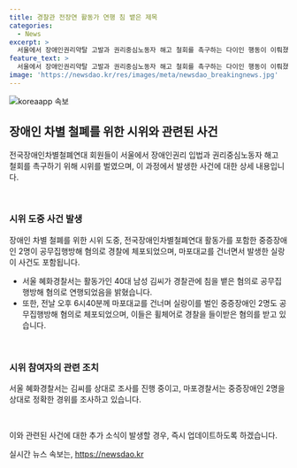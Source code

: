 ```yaml
---
title: 경찰관 전장연 활동가 연행 침 뱉은 제목
categories:
  - News
excerpt: >
  서울에서 장애인권리약탈 고발과 권리중심노동자 해고 철회를 촉구하는 다이인 행동이 이뤄졌다. 전장연 활동가가 경찰에 상대해 공무집행방해 혐의로 체포됐으며, 전날에는 중증장애인 활동가 2명도 체포됐다. 장애인 권리를 위한 시민운동이 치열해지고 있는 가운데, 사회적 불평등 문제에 대한 이목이 집중되고 있다.
feature_text: >
  서울에서 장애인권리약탈 고발과 권리중심노동자 해고 철회를 촉구하는 다이인 행동이 이뤄졌다. 전장연 활동가가 경찰에 상대해 공무집행방해 혐의로 체포됐으며, 전날에는 중증장애인 활동가 2명도 체포됐다. 장애인 권리를 위한 시민운동이 치열해지고 있는 가운데, 사회적 불평등 문제에 대한 이목이 집중되고 있다.
image: 'https://newsdao.kr/res/images/meta/newsdao_breakingnews.jpg'
---
```


<p><img src="https://newsdao.kr/res/images/meta/newsdao_breakingnews.jpg" alt="koreaapp 속보" /></p>

<h2 data-ke-size="size26">장애인 차별 철폐를 위한 시위와 관련된 사건</h2>

<p>전국장애인차별철폐연대 회원들이 서울에서 장애인권리 입법과 권리중심노동자 해고 철회를 촉구하기 위해 시위를 벌였으며, 이 과정에서 발생한 사건에 대한 상세 내용입니다.</p>

<p data-ke-size="size16">&nbsp;</p>

<h3>시위 도중 사건 발생</h3>

<p>장애인 차별 철폐를 위한 시위 도중, 전국장애인차별철폐연대 활동가를 포함한 중증장애인 2명이 공무집행방해 혐의로 경찰에 체포되었으며, 마포대교를 건너면서 발생한 실랑이 사건도 포함됩니다.</p>

<ul>
  <li>서울 혜화경찰서는 활동가인 40대 남성 김씨가 경찰관에 침을 뱉은 혐의로 공무집행방해 혐의로 연행되었음을 밝혔습니다.</li>
  <li>또한, 전날 오후 6시40분께 마포대교를 건너며 실랑이를 벌인 중증장애인 2명도 공무집행방해 혐의로 체포되었으며, 이들은 휠체어로 경찰을 들이받은 혐의를 받고 있습니다.</li>
</ul>

<p data-ke-size="size16">&nbsp;</p>

<h3>시위 참여자의 관련 조치</h3>

<p>서울 혜화경찰서는 김씨를 상대로 조사를 진행 중이고, 마포경찰서는 중증장애인 2명을 상대로 정확한 경위를 조사하고 있습니다.</p>

<p data-ke-size="size16">&nbsp;</p>

<p>이와 관련된 사건에 대한 추가 소식이 발생할 경우, 즉시 업데이트하도록 하겠습니다.</p>
실시간 뉴스 속보는, <a href="https://newsdao.kr" rel="dofollow">https://newsdao.kr</a>


